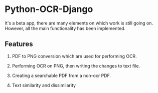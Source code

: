 # Python-OCR-Django

It's a beta app, there are many elements on which work is still going on. However, all the main functionality has been implemented.

<h2><b>Features</b></h2>

1. PDF to PNG conversion which are used for performing OCR.

2. Performing OCR on PNG, then writing the changes to text file.

3. Creating a searchable PDF from a non-ocr PDF.

4. Text similarity and dissimilarity
